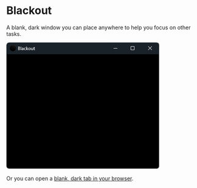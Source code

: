 # Blackout
A blank, dark window you can place anywhere to help you focus on other tasks.

![Preview](./preview.png)

Or you can open a [blank, dark tab in your browser](https://gigabyte5671.github.io/blackout/).
